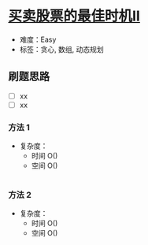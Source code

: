 # [买卖股票的最佳时机II](https://leetcode-cn.com/problems/best-time-to-buy-and-sell-stock-ii/)

- 难度：Easy
- 标签：贪心, 数组, 动态规划

## 刷题思路

- [ ] xx
- [ ] xx

### 方法 1

- 复杂度：
    - 时间 O()
    - 空间 O()

``` js

```

### 方法 2

- 复杂度：
    - 时间 O()
    - 空间 O()

``` js

```
